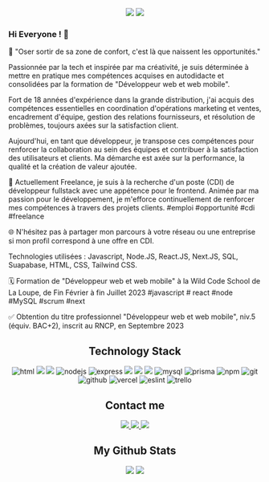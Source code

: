 
<p align="center">
  <img src="https://badges.pufler.dev/repos/MarionbDev"/>
  <img src="https://badges.pufler.dev/commits/yearly/MarionbDev" />
</p>


### Hi Everyone ! 👋

🚀  "Oser sortir de sa zone de confort, c'est là que naissent les opportunités."

Passionnée par la tech et inspirée par ma créativité, je suis déterminée à mettre en pratique mes compétences acquises en autodidacte et consolidées par la formation de "Développeur web et web mobile".

Fort de 18 années d'expérience dans la grande distribution, j'ai acquis des compétences essentielles en coordination d'opérations marketing et ventes, encadrement d'équipe, gestion des relations fournisseurs, et résolution de problèmes, toujours axées sur la satisfaction client.

Aujourd'hui, en tant que développeur, je transpose ces compétences pour renforcer la collaboration au sein des équipes et contribuer à la satisfaction des utilisateurs et clients. Ma démarche est axée sur la performance, la qualité et la création de valeur ajoutée.

🎯 Actuellement Freelance, je suis à la recherche d'un poste (CDI) de développeur fullstack avec une appétence pour le frontend. Animée par ma passion pour le développement, je m'efforce continuellement de renforcer mes compétences à travers des projets clients. 
#emploi #opportunité #cdi #freelance

🌐 N'hésitez pas à partager mon parcours à votre réseau ou une entreprise si mon profil correspond à une offre en CDI.

Technologies utilisées : Javascript, Node.JS, React.JS, Next.JS, SQL, Suapabase, HTML, CSS, Tailwind CSS.

🗓️  Formation de "Développeur web et web mobile" à la Wild Code School de La Loupe, de Fin Février à fin Juillet 2023
#javascript # react #node #MySQL #scrum #next

✅  Obtention du titre professionnel "Développeur web et web mobile", niv.5 (équiv. BAC+2), inscrit au RNCP, en Septembre 2023



<h2 align="center">Technology Stack</h2>

<p align="center">
  <img alt="html" src="https://img.shields.io/badge/-HTML5-E34F26?style=flat-square&logo=html5&logoColor=white"/>
  <img alt"css" src="https://img.shields.io/badge/-CSS3-1572B6?style=flat-square&logo=css3&logoColor=white"/>
  <img alt"javascript" src="https://img.shields.io/badge/-JavaScript-F7DF1E?style=flat-square&logo=javascript&logoColor=white&"/>
  <img alt="nodejs" src="https://img.shields.io/badge/-Nodejs-43853d?style=flat-square&logo=Node.js&logoColor=white" />
  
  <img alt="express" src="https://img.shields.io/badge/-Express-000000?style=flat-square&logo=express"/>
  <img alt"react" src="https://img.shields.io/badge/-React-61DAFB?style=flat-square&logo=react&logoColor=white"/>
  <img alt"nextjs" src="https://img.shields.io/badge/-Nextjs-000000?style=flat-square&logo=Next.js"/>
  <img alt"tailwind" src="https://img.shields.io/badge/tailwindcss-06B6D4.svg?style=flat-square&logo=tailwind-css&logoColor=white" />


  <img alt="mysql" src="https://img.shields.io/badge/-MySQL-4479A1?style=flat-square&logo=mysql&logoColor=white"/>
  <img alt="prisma" src="https://img.shields.io/badge/Prisma-3982CE?style=flat-square&logo=Prisma&logoColor=white" />
  
  <img alt="npm" src="https://img.shields.io/badge/-NPM-CB3837?style=flat-square&logo=npm&logoColor=white" />
  <img alt="git" src="https://img.shields.io/badge/-Git-F05032?style=flat-square&logo=git&logoColor=white" />
  <img alt="github" src="https://img.shields.io/badge/-GitHub-black?style=flat-square&logo=github"/>
  <img alt="vercel" src="https://img.shields.io/badge/vercel-%23000000.svg?style=flat-square&logo=vercel&logoColor=white" />
  <img alt="eslint" src="https://img.shields.io/badge/ESLint-4B32C3?style=flat-square&logo=eslint&logoColor=white" />
  <img alt="trello" src="https://img.shields.io/badge/Trello-0052CC?style=flat-square&logo=Trello&logoColor=white" />
  
  
  <!-- <img alt="nginx" src="https://img.shields.io/badge/nginx-009639?style=flat-square&logo=nginx&logoColor=white" /> -->
  <!-- <img alt="typescript" src="https://img.shields.io/badge/typescript-3178C6?style=flat-square&e&logo=typescript&logoColor=white"/> -->
  <!-- <img alt="jest" src="https://img.shields.io/badge/-Jest-C21325?style=flat-square&logo=jest&logoColor=C21325"/> -->
  <!-- <img alt="vitest" src="https://img.shields.io/badge/-Vitest-6E9F18?style=flat-square&logo=vitest&logoColor=white"/> -->

  
  
  
</p>


<h2 align="center">Contact me</h2>

<p align="center">
  <a href="mailto: romain.constant59@gmail.com">
   <img src="https://img.shields.io/badge/-Email-c14438?style=flat-square&logo=Gmail&logoColor=white&link=mailto:marionbaston84@gmail.com"/>
  </a>
  <a href="https://www.linkedin.com/in/marion-baston/">
   <img src="https://img.shields.io/badge/-Linkedin-blue?style=flat-square&logo=Linkedin&logoColor=white&link=www.linkedin.com/in/marion-baston"/>
  </a>
    <a href="https://www.marionbaston.fr/">
   <img src="https://img.shields.io/badge/-Portfolio-black?style=flat-square&link=https://www.marionbaston.fr/"/>
  </a>
</p>


<h2 align="center">My Github Stats</h2>

<p align = "center">
  <img  src = "https://github-readme-stats.vercel.app/api?username=MarionbDev&show_icons=true&theme=buefy&line_height=27">
  <img src = "https://github-readme-stats.vercel.app/api/top-langs/?username=MarionbDev&langs_count=8&layout=compact&theme=buefy">
</p>


